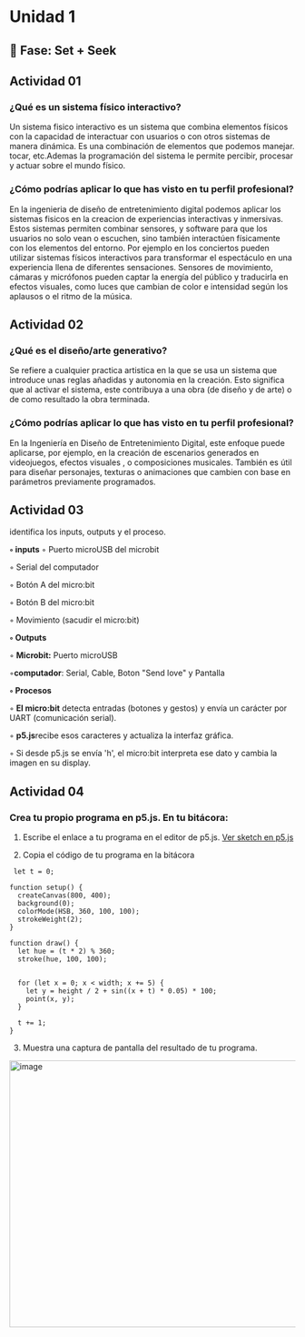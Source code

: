 # Unidad 1

## 🔎 Fase: Set + Seek
 ## Actividad 01

 
 ### ¿Qué es un sistema físico interactivo?

 
Un sistema fisico interactivo es un sistema que combina elementos físicos con la capacidad de interactuar con usuarios o con otros sistemas de manera dinámica. Es una combinación de elementos que podemos manejar. tocar, etc.Ademas la programación del sistema le permite percibir, procesar y actuar sobre el mundo físico.


 
### ¿Cómo podrías aplicar lo que has visto en tu perfil profesional?


En la ingenieria de diseño de entretenimiento digital podemos aplicar los sistemas fisicos en la creacion de experiencias interactivas y inmersivas. Estos sistemas permiten combinar sensores, y software para que los usuarios no solo vean o escuchen, sino también interactúen físicamente con los elementos del entorno. Por ejemplo en los conciertos pueden utilizar sistemas físicos interactivos para transformar el espectáculo en una experiencia llena de diferentes sensaciones. Sensores de movimiento, cámaras y micrófonos pueden captar la energía del público y traducirla en efectos visuales, como luces que cambian de color e intensidad según los aplausos o el ritmo de la música.



## Actividad 02


### ¿Qué es el diseño/arte generativo?
Se refiere a cualquier practica artistica en la que se usa un sistema que introduce unas reglas añadidas y autonomia en la creación.
Esto significa que al activar el sistema, este contribuya a una obra (de diseño y de arte) o de como resultado la obra terminada.


### ¿Cómo podrías aplicar lo que has visto en tu perfil profesional?
En la Ingeniería en Diseño de Entretenimiento Digital, este enfoque puede aplicarse, por ejemplo, en la creación de escenarios generados en videojuegos, efectos visuales , o composiciones musicales. También es útil para diseñar personajes, texturas o animaciones que cambien con base en parámetros previamente programados.

## Actividad 03


identifica los inputs, outputs y el proceso. 

 **◦ inputs**
◦ Puerto microUSB del microbit

◦ Serial del computador

◦ Botón A del micro:bit

◦ Botón B del micro:bit

◦ Movimiento (sacudir el micro:bit)


**◦ Outputs**

◦ **Microbit:** Puerto microUSB

◦**computador**: Serial, Cable, Boton "Send love" y Pantalla
 

**◦ Procesos**

◦ **El micro:bit** detecta entradas (botones y gestos) y envía un carácter por UART (comunicación serial).

◦ **p5.js**recibe esos caracteres y actualiza la interfaz gráfica.

◦ Si desde p5.js se envía 'h', el micro:bit interpreta ese dato y cambia la imagen en su display.


## Actividad 04

### Crea tu propio programa en p5.js. En tu bitácora:
1. Escribe el enlace a tu programa en el editor de p5.js.
[Ver sketch en p5.js](https://editor.p5js.org/cookielolwow/sketches/ZAhreH82H)


2. Copia el código de tu programa en la bitácora 
```
 let t = 0;

function setup() {
  createCanvas(800, 400);
  background(0);
  colorMode(HSB, 360, 100, 100);
  strokeWeight(2);
}

function draw() {
  let hue = (t * 2) % 360;
  stroke(hue, 100, 100);


  for (let x = 0; x < width; x += 5) {
    let y = height / 2 + sin((x + t) * 0.05) * 100;
    point(x, y);
  }

  t += 1;
}
```

3. Muestra una captura de pantalla del resultado de tu programa.
 <img width="845" height="469" alt="image" src="https://github.com/user-attachments/assets/95c23488-594d-402c-b95f-bcbfa70ecede" />

